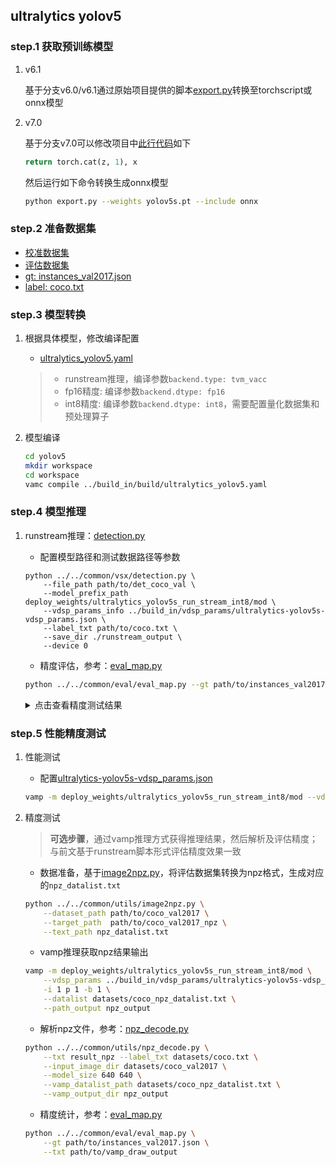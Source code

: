 ## ultralytics yolov5

### step.1 获取预训练模型

1. v6.1

    基于分支v6.0/v6.1通过原始项目提供的脚本[export.py](https://github.com/ultralytics/yolov5/blob/v6.1/export.py)转换至torchscript或onnx模型

2. v7.0

    基于分支v7.0可以修改项目中[此行代码](https://github.com/ultralytics/yolov5/blob/v7.0/models/yolo.py#L79)如下
    ```python
    return torch.cat(z, 1), x
    ```
    然后运行如下命令转换生成onnx模型
    ```bash
    python export.py --weights yolov5s.pt --include onnx 
    ```

### step.2 准备数据集
- [校准数据集](http://images.cocodataset.org/zips/val2017.zip)
- [评估数据集](http://images.cocodataset.org/zips/val2017.zip)
- [gt: instances_val2017.json](http://images.cocodataset.org/annotations/annotations_trainval2017.zip)
- [label: coco.txt](../../common/label/coco.txt)

### step.3 模型转换
1. 根据具体模型，修改编译配置
    - [ultralytics_yolov5.yaml](../build_in/build/ultralytics_yolov5.yaml)
    
    > - runstream推理，编译参数`backend.type: tvm_vacc`
    > - fp16精度: 编译参数`backend.dtype: fp16`
    > - int8精度: 编译参数`backend.dtype: int8`，需要配置量化数据集和预处理算子

2. 模型编译

    ```bash
    cd yolov5
    mkdir workspace
    cd workspace
    vamc compile ../build_in/build/ultralytics_yolov5.yaml
    ```

### step.4 模型推理
1. runstream推理：[detection.py](../../common/vsx/detection.py)
    - 配置模型路径和测试数据路径等参数

    ```
    python ../../common/vsx/detection.py \
        --file_path path/to/det_coco_val \
        --model_prefix_path deploy_weights/ultralytics_yolov5s_run_stream_int8/mod \
        --vdsp_params_info ../build_in/vdsp_params/ultralytics-yolov5s-vdsp_params.json \
        --label_txt path/to/coco.txt \
        --save_dir ./runstream_output \
        --device 0
    ```

    - 精度评估，参考：[eval_map.py](../../common/eval/eval_map.py)
    ```bash
    python ../../common/eval/eval_map.py --gt path/to/instances_val2017.json --txt ./runstream_output
    ```

    <details><summary>点击查看精度测试结果</summary>
    
    ```
    # 模型名：yolov5s-640

    # fp16
    DONE (t=3.79s).
    Average Precision  (AP) @[ IoU=0.50:0.95 | area=   all | maxDets=100 ] = 0.370
    Average Precision  (AP) @[ IoU=0.50      | area=   all | maxDets=100 ] = 0.561
    Average Precision  (AP) @[ IoU=0.75      | area=   all | maxDets=100 ] = 0.399
    Average Precision  (AP) @[ IoU=0.50:0.95 | area= small | maxDets=100 ] = 0.209
    Average Precision  (AP) @[ IoU=0.50:0.95 | area=medium | maxDets=100 ] = 0.421
    Average Precision  (AP) @[ IoU=0.50:0.95 | area= large | maxDets=100 ] = 0.487
    Average Recall     (AR) @[ IoU=0.50:0.95 | area=   all | maxDets=  1 ] = 0.304
    Average Recall     (AR) @[ IoU=0.50:0.95 | area=   all | maxDets= 10 ] = 0.496
    Average Recall     (AR) @[ IoU=0.50:0.95 | area=   all | maxDets=100 ] = 0.532
    Average Recall     (AR) @[ IoU=0.50:0.95 | area= small | maxDets=100 ] = 0.331
    Average Recall     (AR) @[ IoU=0.50:0.95 | area=medium | maxDets=100 ] = 0.591
    Average Recall     (AR) @[ IoU=0.50:0.95 | area= large | maxDets=100 ] = 0.682
    {'bbox_mAP': 0.37, 'bbox_mAP_50': 0.561, 'bbox_mAP_75': 0.399, 'bbox_mAP_s': 0.209, 'bbox_mAP_m': 0.421, 'bbox_mAP_l': 0.487, 'bbox_mAP_copypaste': '0.370 0.561 0.399 0.209 0.421 0.487'}

    # int8
    Average Precision  (AP) @[ IoU=0.50:0.95 | area=   all | maxDets=100 ] = 0.353
    Average Precision  (AP) @[ IoU=0.50      | area=   all | maxDets=100 ] = 0.550
    Average Precision  (AP) @[ IoU=0.75      | area=   all | maxDets=100 ] = 0.383
    Average Precision  (AP) @[ IoU=0.50:0.95 | area= small | maxDets=100 ] = 0.197
    Average Precision  (AP) @[ IoU=0.50:0.95 | area=medium | maxDets=100 ] = 0.398
    Average Precision  (AP) @[ IoU=0.50:0.95 | area= large | maxDets=100 ] = 0.460
    Average Recall     (AR) @[ IoU=0.50:0.95 | area=   all | maxDets=  1 ] = 0.294
    Average Recall     (AR) @[ IoU=0.50:0.95 | area=   all | maxDets= 10 ] = 0.482
    Average Recall     (AR) @[ IoU=0.50:0.95 | area=   all | maxDets=100 ] = 0.520
    Average Recall     (AR) @[ IoU=0.50:0.95 | area= small | maxDets=100 ] = 0.327
    Average Recall     (AR) @[ IoU=0.50:0.95 | area=medium | maxDets=100 ] = 0.576
    Average Recall     (AR) @[ IoU=0.50:0.95 | area= large | maxDets=100 ] = 0.666
    {'bbox_mAP': 0.353, 'bbox_mAP_50': 0.55, 'bbox_mAP_75': 0.383, 'bbox_mAP_s': 0.197, 'bbox_mAP_m': 0.398, 'bbox_mAP_l': 0.46, 'bbox_mAP_copypaste': '0.353 0.550 0.383 0.197 0.398 0.460'}
    ```

    </details>

### step.5 性能精度测试
1. 性能测试
    - 配置[ultralytics-yolov5s-vdsp_params.json](../build_in/vdsp_params/ultralytics-yolov5s-vdsp_params.json)
    ```bash
    vamp -m deploy_weights/ultralytics_yolov5s_run_stream_int8/mod --vdsp_params ../build_in/vdsp_params/ultralytics-yolov5s-vdsp_params.json -i 1 p 1 -b 1 -d 0
    ```

2. 精度测试
    > **可选步骤**，通过vamp推理方式获得推理结果，然后解析及评估精度；与前文基于runstream脚本形式评估精度效果一致

    - 数据准备，基于[image2npz.py](../../common/utils/image2npz.py)，将评估数据集转换为npz格式，生成对应的`npz_datalist.txt`
    ```bash
    python ../../common/utils/image2npz.py \
        --dataset_path path/to/coco_val2017 \
        --target_path  path/to/coco_val2017_npz \
        --text_path npz_datalist.txt
    ```

    - vamp推理获取npz结果输出
    ```bash
    vamp -m deploy_weights/ultralytics_yolov5s_run_stream_int8/mod \
        --vdsp_params ../build_in/vdsp_params/ultralytics-yolov5s-vdsp_params.json \
        -i 1 p 1 -b 1 \
        --datalist datasets/coco_npz_datalist.txt \
        --path_output npz_output
    ```

    - 解析npz文件，参考：[npz_decode.py](../../common/utils/npz_decode.py)
    ```bash
    python ../../common/utils/npz_decode.py \
        --txt result_npz --label_txt datasets/coco.txt \
        --input_image_dir datasets/coco_val2017 \
        --model_size 640 640 \
        --vamp_datalist_path datasets/coco_npz_datalist.txt \
        --vamp_output_dir npz_output
    ```

    - 精度统计，参考：[eval_map.py](../../common/eval/eval_map.py)
    ```bash
    python ../../common/eval/eval_map.py \
        --gt path/to/instances_val2017.json \
        --txt path/to/vamp_draw_output
    ```
